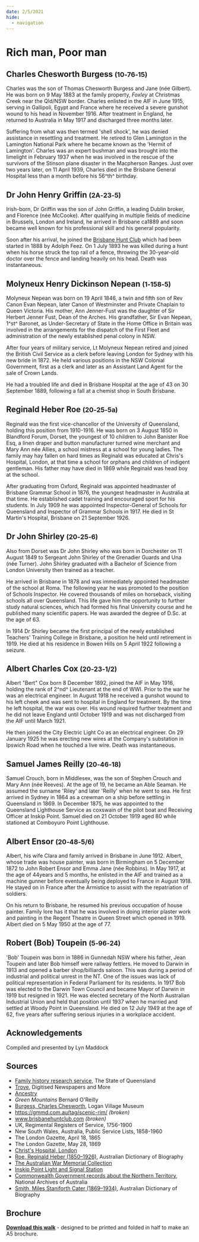 ```yaml
---
date: 2/5/2021
hide:
  - navigation
---
```


# Rich man, Poor man


<!--
Introduction

???+ directions "Directions" 

    Starting point
    Walking directions to first headstone... is the grave of...
    
    ![](../assets/404.png){ width="15%" }
-->

## Charles Chesworth Burgess <small>(10‑76‑15)</small>

Charles was the son of Thomas Chesworth Burgess and Jane (née Gilbert). He was born on 9 May 1883 at the family property, *Foxley* at Christmas Creek near the Qld/NSW border. Charles enlisted in the AIF in June 1915, serving in Gallipoli, Egypt and France where he received a severe gunshot wound to his head in November 1916. After treatment in England, he returned to Australia in May 1917 and discharged three months later. 

Suffering from what was then termed 'shell shock', he was denied assistance in resettling and treatment. He retired to Glen Lamington in the Lamington National Park where he became known as the 'Hermit of Lamington'. Charles was an expert bushman and was brought into the limelight in February 1937 when he was involved in the rescue of the survivors of the Stinson plane disaster in the Macpherson Ranges. Just over two years later, on 11 April 1939, Charles died in the Brisbane General Hospital less than a month before his 56^th^ birthday.

<!--
??? directions "Directions" 

    Walking directions to next headstone... is the grave of...
    
    ![](../assets/404.png){ width="15%" }
-->

## Dr John Henry Griffin <small>(2A‑23‑5)</small>

Irish-born, Dr Griffin was the son of John Griffin, a leading Dublin broker, and Florence (née McCooke). After qualifying in multiple fields of medicine in Brussels, London and Ireland, he arrived in Brisbane ca1889 and soon became well known for his professional skill and his general popularity. 

Soon after his arrival, he joined the [Brisbane Hunt Club](https://www.slq.qld.gov.au/blog/brisbane-hunt-club) which had been started in 1888 by Adolph Feez. On 1 July 1893 he was killed during a hunt when his horse struck the top rail of a fence, throwing the 30-year-old doctor over the fence and landing heavily on his head. Death was instantaneous.

## Molyneux Henry Dickinson Nepean <small>(1‑158‑5)</small>

Molyneux Nepean was born on 19 April 1846, a twin and fifth son of Rev Canon Evan Nepean, later Canon of Westminster and Private Chaplain to Queen Victoria. His mother, Ann Jenner-Fust was the daughter of Sir Herbert Jenner Fust, Dean of the Arches. His grandfather, Sir Evan Nepean, 1^st^ Baronet, as Under-Secretary of State in the Home Office in Britain was involved in the arrangements for the dispatch of the First Fleet and administration of the newly established penal colony in NSW. 

After four years of military service, Lt Molyneux Nepean retired and joined the British Civil Service as a clerk before leaving London for Sydney with his new bride in 1872. He held various positions in the NSW Colonial Government, first as a clerk and later as an Assistant Land Agent for the sale of Crown Lands. 

He had a troubled life and died in Brisbane Hospital at the age of 43 on 30 September 1889, following a fall at a chemist shop in South Brisbane.

## Reginald Heber Roe <small>(20‑25‑5a)</small>

Reginald was the first vice-chancellor of the University of Queensland, holding this position from 1910-1916. He was born on 3 August 1850 in Blandford Forum, Dorset, the youngest of 10 children to John Banister Roe Esq, a linen draper and button manufacturer turned wine merchant and Mary Ann née Allies, a school mistress at a school for young ladies. The family may hay fallen on hard times as Reginald was educated at Chris's Hospital, London, at that time a school for orphans and children of indigent gentleman. His father may have died in 1869 while Reginald was head boy at the school.

After graduating from Oxford, Reginald was appointed headmaster of Brisbane Grammar School in 1876, the youngest headmaster in Australia at that time. He established cadet training and encouraged sport for his students. In July 1909 he was appointed Inspector-General of Schools for Queensland and Inspector of Grammar Schools in 1917. He died in St Martin's Hospital, Brisbane on 21 September 1926.

## Dr John Shirley <small>(20‑25‑6)</small>

Also from Dorset was Dr John Shirley who was born in Dorchester on 11 August 1849 to Sergeant John Shirley of the Grenadier Guards and Una (née Turner). John Shirley graduated with a Bachelor of Science from London University then trained as a teacher. 

He arrived in Brisbane in 1878 and was immediately appointed headmaster of the school at Roma. The following year he was promoted to the position of Schools Inspector. He covered thousands of miles on horseback, visiting schools all over Queensland. This life gave him the opportunity to further study natural sciences, which had formed his final University course and he published many scientific papers. He was awarded the degree of D.Sc. at the age of 63. 

In 1914 Dr Shirley became the first principal of the newly established Teachers' Training College in Brisbane, a position he held until retirement in 1919. He died at his residence in Bowen Hills on 5 April 1922 following a seizure.

## Albert Charles Cox <small>(20‑23‑1/2)</small>

Albert "Bert" Cox born 8 December 1892, joined the AIF in May 1916, holding the rank of 2^nd^ Lieutenant at the end of WWI. Prior to the war he was an electrical engineer. In August 1918 he received a gunshot wound to his left cheek and was sent to hospital in England for treatment. By the time he left hospital, the war was over. His wound required further treatment and he did not leave England until October 1919 and was not discharged from the AIF until March 1921. 

He then joined the City Electric Light Co as an electrical engineer. On 29 January 1925 he was erecting new wires at the Company's substation in Ipswich Road when he touched a live wire. Death was instantaneous.

## Samuel James Reilly <small>(20‑46‑18)</small>

Samuel Crouch, born in Middlesex, was the son of Stephen Crouch and Mary Ann (née Reeves). At the age of 19, he became an Able Seaman. He assumed the surname 'Riley' and later 'Reilly' when he went to sea. He first arrived in Sydney in 1864 as a crewman on a ship before settling in Queensland in 1869. In December 1875, he was appointed to the Queensland Lighthouse Service as coxswain of the pilot boat and Receiving Officer at Inskip Point. Samuel died on 21 October 1919 aged 80 while stationed at Comboyuro Point Lighthouse.

## Albert Ensor <small>(20‑48‑5/6)</small>

Albert, his wife Clara and family arrived in Brisbane in June 1912. Albert, whose trade was house painter, was born in Birmingham on 5 December 1872 to John Robert Ensor and Emma Jane (née Robbins). In May 1917, at the age of 44years and 5 months, he enlisted in the AIF and trained as a machine gunner before eventually being deployed to France in August 1918. He stayed on in France after the Armistice to assist with the repatriation of soldiers. 

On his return to Brisbane, he resumed his previous occupation of house painter. Family lore has it that he was involved in doing interior plaster work and painting in the Regent Theatre in Queen Street which opened in 1919. Albert died on 5 May 1950 at the age of 77.

## Robert (Bob) Toupein <small>(5‑96‑24)</small>

'Bob' Toupein was born in 1886 in Gunnedah NSW where his father, Jean Toupein and later Bob himself were railway fettlers. He moved to Darwin in 1913 and opened a barber shop/billiards saloon. This was during a period of industrial and political unrest in the NT. One of the issues was lack of political representation in Federal Parliament for its residents. In 1917 Bob was elected to the Darwin Town Council and became Mayor of Darwin in 1919 but resigned in 1921. He was elected secretary of the North Australian Industrial Union and held that position until 1937 when he married and settled at Woody Point in Queensland. He died on 12 July 1949 at the age of 62, five years after suffering serious injuries in a workplace accident.


## Acknowledgements

Compiled and presented by Lyn Maddock

## Sources

- [Family history research service](https://www.familyhistory.bdm.qld.gov.au), The State of Queensland 
- [Trove](https://trove.nla.gov.au), Digitised Newspapers and More 
- [Ancestry](https://www.ancestry.com.au)
- *Green Mountains* Bernard O'Reilly 
- [Burgess, Charles Chesworth](https://www.loganvillagemuseum.org.au/anzacs/item/22-burgess), Logan Village Museum
- https://gmmd.com.au/tag/scenic-rim/  *(broken)*
- www.brisbanehuntclub.com *(broken)*
- UK, Regimental Registers of Service, 1756-1900
- New South Wales, Australia, Public Service Lists, 1858-1960
- The London Gazette, April 18, 1865
- The London Gazette, May 28, 1869
- [Christ's Hospital, London](http://www.childrenshomes.org.uk/ChristsHospital/) 
- [Roe, Reginald Heber (1850–1926)](https://adb.anu.edu.au/biography/roe-reginald-heber-8253), Australian Dictionary of Biography 
- [The Australian War Memorial Collection](https://www.awm.gov.au/advanced-search)
- [Inskip Point Light and Signal Station](http://indicatorloops.com/inskip.htm) 
- [Commonwealth Government records about the Northern Territory](https://www.naa.gov.au/help-your-research/research-guides/commonwealth-government-records-about-northern-territory), National Archives of Australia
- [Smith, Miles Staniforth Cater (1869–1934)](https://adb.anu.edu.au/biography/smith-miles-staniforth-cater-8480), Australian Dictionary of Biography


<div class="noprint" markdown="1">

## Brochure

**[Download this walk](../assets/guides/rich-man-poor-man.pdf)** - designed to be printed and folded in half to make an A5 brochure.

</div>
